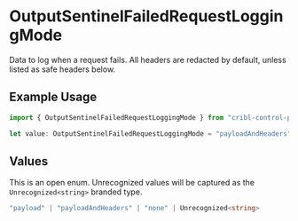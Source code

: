 # OutputSentinelFailedRequestLoggingMode

Data to log when a request fails. All headers are redacted by default, unless listed as safe headers below.

## Example Usage

```typescript
import { OutputSentinelFailedRequestLoggingMode } from "cribl-control-plane/models";

let value: OutputSentinelFailedRequestLoggingMode = "payloadAndHeaders";
```

## Values

This is an open enum. Unrecognized values will be captured as the `Unrecognized<string>` branded type.

```typescript
"payload" | "payloadAndHeaders" | "none" | Unrecognized<string>
```